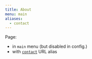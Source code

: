 ```yaml
---
title: About
menu: main
aliases:
  - contact
---
```

Page:

- in `main` menu (but disabled in config.)
- with [`contact`](/contact) URL alias
